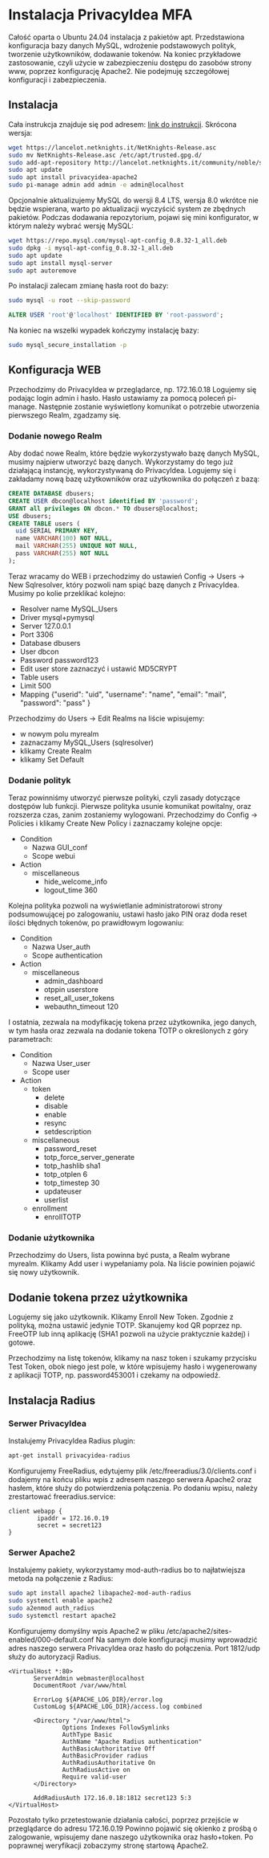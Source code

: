 # Instalacja PrivacyIdea MFA

Całość oparta o Ubuntu 24.04 instalacja z pakietów apt. Przedstawiona konfiguracja bazy danych MySQL, wdrożenie podstawowych polityk, tworzenie użytkowników, dodawanie tokenów. Na koniec przykładowe zastosowanie, czyli użycie w zabezpieczeniu dostępu do zasobów strony www, poprzez konfigurację Apache2. Nie podejmuję szczegółowej konfiguracji i zabezpieczenia.

## Instalacja

Cała instrukcja znajduje się pod adresem: [link do instrukcji](https://privacyidea.readthedocs.io/en/stable/installation/ubuntu.html). Skrócona wersja:

```bash
wget https://lancelot.netknights.it/NetKnights-Release.asc
sudo mv NetKnights-Release.asc /etc/apt/trusted.gpg.d/
sudo add-apt-repository http://lancelot.netknights.it/community/noble/stable
sudo apt update
sudo apt install privacyidea-apache2
sudo pi-manage admin add admin -e admin@localhost
```

Opcjonalnie aktualizujemy MySQL do wersji 8.4 LTS, wersja 8.0 wkrótce nie będzie wspierana, warto po aktualizacji wyczyścić system ze zbędnych pakietów. Podczas dodawania repozytorium, pojawi się mini konfigurator, w którym należy wybrać wersję MySQL:

```bash
wget https://repo.mysql.com/mysql-apt-config_0.8.32-1_all.deb
sudo dpkg -i mysql-apt-config_0.8.32-1_all.deb
sudo apt update
sudo apt install mysql-server
sudo apt autoremove
```

Po instalacji zalecam zmianę hasła root do bazy:

```bash
sudo mysql -u root --skip-password
```

```sql
ALTER USER 'root'@'localhost' IDENTIFIED BY 'root-password';
```

Na koniec na wszelki wypadek kończymy instalację bazy:

```bash
sudo mysql_secure_installation -p
```

## Konfiguracja WEB

Przechodzimy do PrivacyIdea w przeglądarce, np. 172.16.0.18 Logujemy się podając login admin i hasło. Hasło ustawiamy za pomocą poleceń pi-manage. Następnie zostanie wyświetlony komunikat o potrzebie utworzenia pierwszego Realm, zgadzamy się.

### Dodanie nowego Realm

Aby dodać nowe Realm, które będzie wykorzystywało bazę danych MySQL, musimy najpierw utworzyć bazę danych. Wykorzystamy do tego już działającą instancję, wykorzystywaną do PrivacyIdea. Logujemy się i zakładamy nową bazę użytkowników oraz użytkownika do połączeń z bazą:

```SQL
CREATE DATABASE dbusers;
CREATE USER dbcon@localhost identified BY 'password';
GRANT all privileges ON dbcon.* TO dbusers@localhost;
USE dbusers;
CREATE TABLE users (
  uid SERIAL PRIMARY KEY,
  name VARCHAR(100) NOT NULL,
  mail VARCHAR(255) UNIQUE NOT NULL,
  pass VARCHAR(255) NOT NULL
);
```

Teraz wracamy do WEB i przechodzimy do ustawień Config -> Users -> New Sqlresolver, który pozwoli nam spiąć bazę danych z PrivacyIdea. Musimy po kolie przeklikać kolejno:

- Resolver name MySQL_Users
- Driver mysql+pymysql
- Server 127.0.0.1
- Port 3306
- Database dbusers
- User dbcon
- Password password123
- Edit user store zaznaczyć i ustawić MD5CRYPT
- Table users
- Limit 500
- Mapping {"userid": "uid", "username": "name", "email": "mail", "password": "pass" }

Przechodzimy do Users -> Edit Realms na liście wpisujemy:

- w nowym polu myrealm
- zaznaczamy MySQL_Users (sqlresolver)
- klikamy Create Realm
- klikamy Set Default

### Dodanie polityk

Teraz powinniśmy utworzyć pierwsze polityki, czyli zasady dotyczące dostępów lub funkcji. Pierwsze polityka usunie komunikat powitalny, oraz rozszerza czas, zanim zostaniemy wylogowani. Przechodzimy do Config -> Policies i klikamy Create New Policy i zaznaczamy kolejne opcje:

- Condition
  - Nazwa GUI_conf
  - Scope webui
- Action
  - miscellaneous
    - hide_welcome_info
    - logout_time 360

Kolejna polityka pozwoli na wyświetlanie administratorowi strony podsumowującej po zalogowaniu, ustawi hasło jako PIN oraz doda reset ilości błędnych tokenów, po prawidłowym logowaniu:

- Condition
  - Nazwa User_auth
  - Scope authentication
- Action
  - miscellaneous
    - admin_dashboard
    - otppin userstore
    - reset_all_user_tokens
    - webauthn_timeout 120

I ostatnia, zezwala na modyfikację tokena przez użytkownika, jego danych, w tym hasła oraz zezwala na dodanie tokena TOTP o określonych z góry parametrach:

- Condition
  - Nazwa User_user
  - Scope user
- Action
  - token
    - delete
    - disable
    - enable
    - resync
    - setdescription
  - miscellaneous
    - password_reset
    - totp_force_server_generate
    - totp_hashlib sha1
    - totp_otplen 6
    - totp_timestep 30
    - updateuser
    - userlist
  - enrollment
    - enrollTOTP

### Dodanie użytkownika

Przechodzimy do Users, lista powinna być pusta, a Realm wybrane myrealm. Klikamy Add user i wypełaniamy pola. Na liście powinien pojawić się nowy użytkownik.

## Dodanie tokena przez użytkownika

Logujemy się jako użytkownik. Klikamy Enroll New Token. Zgodnie z polityką, można ustawić jedynie TOTP. Skanujemy kod QR poprzez np. FreeOTP lub inną aplikację (SHA1 pozwoli na użycie praktycznie każdej) i gotowe.

Przechodzimy na listę tokenów, klikamy na nasz token i szukamy przycisku Test Token, obok niego jest pole, w które wpisujemy hasło i wygenerowany z aplikacji TOTP, np. password453001 i czekamy na odpowiedź.

## Instalacja Radius

### Serwer PrivacyIdea

Instalujemy PrivacyIdea Radius plugin:

```bash
apt-get install privacyidea-radius
```

Konfigurujemy FreeRadius, edytujemy plik /etc/freeradius/3.0/clients.conf i dodajemy na końcu pliku wpis z adresem naszego serwera Apache2 oraz hasłem, które służy do potwierdzenia połączenia. Po dodaniu wpisu, należy zrestartować freeradius.service:

```text
client webapp {
        ipaddr = 172.16.0.19
        secret = secret123
}
```

### Serwer Apache2

Instalujemy pakiety, wykorzystamy mod-auth-radius bo to najłatwiejsza metoda na połączenie z Radius:

```bash
sudo apt install apache2 libapache2-mod-auth-radius
sudo systemctl enable apache2
sudo a2enmod auth_radius
sudo systemctl restart apache2
```

 Konfigurujemy domyślny wpis Apache2 w pliku /etc/apache2/sites-enabled/000-default.conf Na samym dole konfiguracji musimy wprowadzić adres naszego serwera PrivacyIdea oraz hasło do połączenia. Port 1812/udp służy do autoryzacji Radius.

 ```text
 <VirtualHost *:80>
        ServerAdmin webmaster@localhost
        DocumentRoot /var/www/html

        ErrorLog ${APACHE_LOG_DIR}/error.log
        CustomLog ${APACHE_LOG_DIR}/access.log combined

        <Directory "/var/www/html">
                Options Indexes FollowSymlinks
                AuthType Basic
                AuthName "Apache Radius authentication"
                AuthBasicAuthoritative Off
                AuthBasicProvider radius
                AuthRadiusAuthoritative On
                AuthRadiusActive on
                Require valid-user
        </Directory>

        AddRadiusAuth 172.16.0.18:1812 secret123 5:3
</VirtualHost>
 ```

Pozostało tylko przetestowanie działania całości, poprzez przejście w przeglądarce do adresu 172.16.0.19 Powinno pojawić się okienko z prośbą o zalogowanie, wpisujemy dane naszego użytkownika oraz hasło+token. Po poprawnej weryfikacji zobaczymy stronę startową Apache2.

